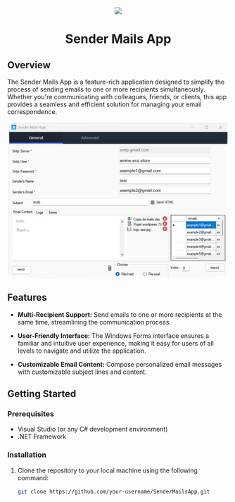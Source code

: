 <p align="center">
    <img width="128" align="center" src="https://9to5mac.com/wp-content/uploads/sites/6/2017/09/apple-mail-cannot-send-mail.jpg?quality=82&strip=all&w=1600">
</p>

<h1 align="center">
  Sender Mails App
</h1>

## Overview

The Sender Mails App is a feature-rich application designed to simplify the process of sending emails to one or more recipients simultaneously. Whether you're communicating with colleagues, friends, or clients, this app provides a seamless and efficient solution for managing your email correspondence.

<p align="center">
    <img align="center" src="https://github.com/AmineNaboulsi/Sender_mails/blob/master/WindowsFormsApp3/Resources/Screenshot_app.png?raw=true" alt="Sender Mails App Screenshot">
</p>

## Features

- **Multi-Recipient Support:** Send emails to one or more recipients at the same time, streamlining the communication process.

- **User-Friendly Interface:** The Windows Forms interface ensures a familiar and intuitive user experience, making it easy for users of all levels to navigate and utilize the application.

- **Customizable Email Content:** Compose personalized email messages with customizable subject lines and content.

## Getting Started

### Prerequisites

- Visual Studio (or any C# development environment)
- .NET Framework

### Installation

1. Clone the repository to your local machine using the following command:

   ```bash
   git clone https://github.com/your-username/SenderMailsApp.git
